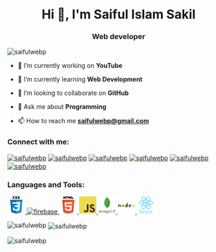 <h1 align="center">Hi 👋, I'm Saiful Islam Sakil</h1>
<h3 align="center">Web developer</h3>

<p align="left"> <img src="https://komarev.com/ghpvc/?username=saifulwebp&label=Profile%20views&color=0e75b6&style=flat" alt="saifulwebp" /> </p>

- 🔭 I’m currently working on **YouTube**

- 🌱 I’m currently learning **Web Development**

- 👯 I’m looking to collaborate on **GitHub**

- 💬 Ask me about **Programming**

- 📫 How to reach me **saifulwebp@gmail.com**

<h3 align="left">Connect with me:</h3>
<p align="left">
<a href="https://twitter.com/saifulwebp" target="blank"><img align="center" src="https://raw.githubusercontent.com/rahuldkjain/github-profile-readme-generator/master/src/images/icons/Social/twitter.svg" alt="saifulwebp" height="30" width="40" /></a>
<a href="https://linkedin.com/in/saifulwebp" target="blank"><img align="center" src="https://raw.githubusercontent.com/rahuldkjain/github-profile-readme-generator/master/src/images/icons/Social/linked-in-alt.svg" alt="saifulwebp" height="30" width="40" /></a>
<a href="https://fb.com/saifulwebp" target="blank"><img align="center" src="https://raw.githubusercontent.com/rahuldkjain/github-profile-readme-generator/master/src/images/icons/Social/facebook.svg" alt="saifulwebp" height="30" width="40" /></a>
<a href="https://instagram.com/saifulwebp" target="blank"><img align="center" src="https://raw.githubusercontent.com/rahuldkjain/github-profile-readme-generator/master/src/images/icons/Social/instagram.svg" alt="saifulwebp" height="30" width="40" /></a>
<a href="https://dribbble.com/saifulwebp" target="blank"><img align="center" src="https://raw.githubusercontent.com/rahuldkjain/github-profile-readme-generator/master/src/images/icons/Social/dribbble.svg" alt="saifulwebp" height="30" width="40" /></a>
<a href="https://www.behance.net/saifulwebp" target="blank"><img align="center" src="https://raw.githubusercontent.com/rahuldkjain/github-profile-readme-generator/master/src/images/icons/Social/behance.svg" alt="saifulwebp" height="30" width="40" /></a>
</p>

<h3 align="left">Languages and Tools:</h3>
<p align="left"> <a href="https://www.w3schools.com/css/" target="_blank" rel="noreferrer"> <img src="https://raw.githubusercontent.com/devicons/devicon/master/icons/css3/css3-original-wordmark.svg" alt="css3" width="40" height="40"/> </a> <a href="https://firebase.google.com/" target="_blank" rel="noreferrer"> <img src="https://www.vectorlogo.zone/logos/firebase/firebase-icon.svg" alt="firebase" width="40" height="40"/> </a> <a href="https://www.w3.org/html/" target="_blank" rel="noreferrer"> <img src="https://raw.githubusercontent.com/devicons/devicon/master/icons/html5/html5-original-wordmark.svg" alt="html5" width="40" height="40"/> </a> <a href="https://developer.mozilla.org/en-US/docs/Web/JavaScript" target="_blank" rel="noreferrer"> <img src="https://raw.githubusercontent.com/devicons/devicon/master/icons/javascript/javascript-original.svg" alt="javascript" width="40" height="40"/> </a> <a href="https://www.mongodb.com/" target="_blank" rel="noreferrer"> <img src="https://raw.githubusercontent.com/devicons/devicon/master/icons/mongodb/mongodb-original-wordmark.svg" alt="mongodb" width="40" height="40"/> </a> <a href="https://nodejs.org" target="_blank" rel="noreferrer"> <img src="https://raw.githubusercontent.com/devicons/devicon/master/icons/nodejs/nodejs-original-wordmark.svg" alt="nodejs" width="40" height="40"/> </a> <a href="https://reactjs.org/" target="_blank" rel="noreferrer"> <img src="https://raw.githubusercontent.com/devicons/devicon/master/icons/react/react-original-wordmark.svg" alt="react" width="40" height="40"/> </a> </p>

<p><img align="left" src="https://github-readme-stats.vercel.app/api/top-langs?username=saifulwebp&show_icons=true&locale=en&layout=compact" alt="saifulwebp" /></p>

<p>&nbsp;<img align="center" src="https://github-readme-stats.vercel.app/api?username=saifulwebp&show_icons=true&locale=en" alt="saifulwebp" /></p>

<p><img align="center" src="https://github-readme-streak-stats.herokuapp.com/?user=saifulwebp&" alt="saifulwebp" /></p>
